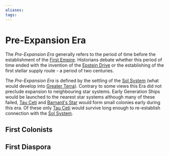 ```yaml
---
aliases:
tags:
---
```


# Pre-Expansion Era

The *Pre-Expansion Era* generally refers  to the period of time before the establishment of the [First Empire](../../Organisation/first-empire.md). Historians debate whether this period of time ended with the invention of the [Epstein Drive](../../Technology/Propulsion/epstein-drive.md) or the establishing of the first stellar supply route - a period of two centuries.  

The *Pre-Expansion Era* is defined by the settling of the [Sol System](../../Systems/greater-terra.md) (what would develop into [Greater Terra](../../Systems/greater-terra.md)). Contrary to some views this Era did not preclude expansion to neighbouring star systems. Early Generation Ships would be launched to the nearest star systems although many of these failed, [Tau Ceti](../../Systems/tau-ceti.md) and [Barnard's Star](../../Systems/barnards-star.md) would form small colonies early during this era. Of these only [Tau Ceti](../../Systems/tau-ceti.md) would survive long enough to re-establish connection with the [Sol System](../../Systems/greater-terra.md).

## First Colonists

## First Diaspora